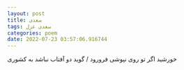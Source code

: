 ```yaml
---
layout: post
title: سعدی
tags: سعدی غزل
categories: poem
date: 2022-07-23 03:57:06.916744
---
```


خورشید اگر تو روی نپوشی فرورود / گوید دو آفتاب نباشد به کشوری
